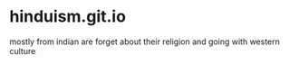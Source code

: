 # hinduism.git.io
mostly from indian are forget about their religion and going with western culture
